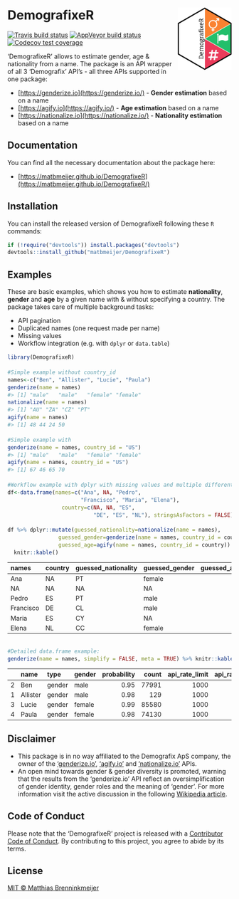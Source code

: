 
<!-- README.md is generated from README.Rmd. Please edit that file -->

# DemografixeR<img src="man/figures/logo.png" align="right" height=140/>

<!-- badges: start -->

[![Travis build
status](https://travis-ci.org/matbmeijer/DemografixeR.svg?branch=master)](https://travis-ci.org/matbmeijer/DemografixeR)
[![AppVeyor build
status](https://ci.appveyor.com/api/projects/status/github/matbmeijer/DemografixeR?branch=master&svg=true)](https://ci.appveyor.com/project/matbmeijer/DemografixeR)
[![Codecov test
coverage](https://codecov.io/gh/matbmeijer/DemografixeR/branch/master/graph/badge.svg)](https://codecov.io/gh/matbmeijer/DemografixeR?branch=master)
<!-- badges: end -->

‘DemografixeR’ allows to estimate gender, age & nationality from a name.
The package is an API wrapper of all 3 ‘Demografix’ API’s - all three
APIs supported in one package:

  - [https://genderize.io](https://genderize.io/) - **Gender
    estimation** based on a name
  - [https://agify.io](https://agify.io/) - **Age estimation** based on
    a name
  - [https://nationalize.io](https://nationalize.io/) - **Nationality
    estimation** based on a name

## Documentation

You can find all the necessary documentation about the package
    here:

  - [https://matbmeijer.github.io/DemografixeR](https://matbmeijer.github.io/DemografixeR/)

## Installation

You can install the released version of DemografixeR following these `R`
commands:

``` r
if (!require("devtools")) install.packages("devtools")
devtools::install_github("matbmeijer/DemografixeR")
```

## Examples

These are basic examples, which shows you how to estimate
**nationality**, **gender** and **age** by a given name with & without
specifying a country. The package takes care of multiple background
tasks:

  - API pagination
  - Duplicated names (one request made per name)
  - Missing values
  - Workflow integration (e.g. with `dplyr` or `data.table`)

<!-- end list -->

``` r
library(DemografixeR)

#Simple example without country_id
names<-c("Ben", "Allister", "Lucie", "Paula")
genderize(name = names)
#> [1] "male"   "male"   "female" "female"
nationalize(name = names)
#> [1] "AU" "ZA" "CZ" "PT"
agify(name = names)
#> [1] 48 44 24 50

#Simple example with
genderize(name = names, country_id = "US")
#> [1] "male"   "male"   "female" "female"
agify(name = names, country_id = "US")
#> [1] 67 46 65 70

#Workflow example with dplyr with missing values and multiple different countries
df<-data.frame(names=c("Ana", NA, "Pedro",
                       "Francisco", "Maria", "Elena"),
                 country=c(NA, NA, "ES",
                           "DE", "ES", "NL"), stringsAsFactors = FALSE)

df %>% dplyr::mutate(guessed_nationality=nationalize(name = names),
                guessed_gender=genderize(name = names, country_id = country),
                guessed_age=agify(name = names, country_id = country)) %>% 
  knitr::kable()
```

| names     | country | guessed\_nationality | guessed\_gender | guessed\_age |
| :-------- | :------ | :------------------- | :-------------- | -----------: |
| Ana       | NA      | PT                   | female          |           58 |
| NA        | NA      | NA                   | NA              |           NA |
| Pedro     | ES      | PT                   | male            |           69 |
| Francisco | DE      | CL                   | male            |           58 |
| Maria     | ES      | CY                   | NA              |           59 |
| Elena     | NL      | CC                   | female          |           69 |

``` r

#Detailed data.frame example:
genderize(name = names, simplify = FALSE, meta = TRUE) %>% knitr::kable()
```

|   | name     | type   | gender | probability | count | api\_rate\_limit | api\_rate\_remaining | api\_rate\_reset | api\_request\_timestamp |
| - | :------- | :----- | :----- | ----------: | ----: | ---------------: | -------------------: | ---------------: | :---------------------- |
| 2 | Ben      | gender | male   |        0.95 | 77991 |             1000 |                  947 |            52248 | 2020-04-15 09:29:12     |
| 1 | Allister | gender | male   |        0.98 |   129 |             1000 |                  947 |            52248 | 2020-04-15 09:29:12     |
| 3 | Lucie    | gender | female |        0.99 | 85580 |             1000 |                  947 |            52248 | 2020-04-15 09:29:12     |
| 4 | Paula    | gender | female |        0.98 | 74130 |             1000 |                  947 |            52248 | 2020-04-15 09:29:12     |

## Disclaimer

  - This package is in no way affiliated to the Demografix ApS company,
    the owner of the [‘genderize.io’](https://genderize.io/),
    [‘agify.io’](https://agify.io/) and
    [‘nationalize.io’](https://nationalize.io/) APIs.
  - An open mind towards gender & gender diversity is promoted, warning
    that the results from the ‘genderize.io’ API reflect an
    oversimplification of gender identity, gender roles and the meaning
    of ‘gender’. For more information visit the active discussion in the
    following [Wikipedia article](https://en.wikipedia.org/wiki/Gender).

## Code of Conduct

Please note that the ‘DemografixeR’ project is released with a
[Contributor Code of Conduct](CODE_OF_CONDUCT.md). By contributing to
this project, you agree to abide by its terms.

## License

[MIT © Matthias Brenninkmeijer](LICENSE.md)

